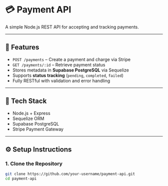 # 💳 Payment API

A simple Node.js REST API for accepting and tracking payments.

---

## 🚀 Features

- `POST /payments` – Create a payment and charge via Stripe
- `GET /payments/:id` – Retrieve payment status
- Stores metadata in **Supabase PostgreSQL** via Sequelize
- Supports **status tracking** (`pending`, `completed`, `failed`)
- Fully RESTful with validation and error handling

---

## 🧱 Tech Stack

- Node.js + Express
- Sequelize ORM
- Supabase PostgreSQL
- Stripe Payment Gateway

---

## ⚙️ Setup Instructions

### 1. Clone the Repository

```bash
git clone https://github.com/your-username/payment-api.git
cd payment-api
